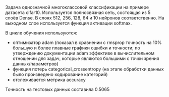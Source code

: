 Задача однозначной многоклассовой классификации на примере датасета cifar10. </n>
Используется полносвязная сеть, состоящая из 5 слоёв Dense. В слоях 512, 256, 128, 64 и 10 нейронов соответственно.
На выходном слое используется функция активации softmax.

В цикле обучения используются:
- оптимизатор adam (показал в сравнении с rmsprop точность на 10% большую и более плавные графики ошибки и точности;
                    по утверждению документации adam эффективе в вычислительном отношении для задач,
                    которые являются большими с точки зрения данных/параметров)                   
- функция потерь categorical_crossentropy (на этапе обработки данных было произведено кодирование категорий)
- отслеживается метрика accuracy




Точность на тестовых данных составила 0.5065
